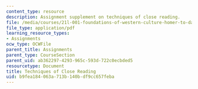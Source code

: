 ```yaml
---
content_type: resource
description: Assignment supplement on techniques of close reading.
file: /media/courses/21l-001-foundations-of-western-culture-homer-to-dante-fall-2008/b9fea184063a713b140bdf9cc657feba_tech_close_read1.pdf
file_type: application/pdf
learning_resource_types:
- Assignments
ocw_type: OCWFile
parent_title: Assignments
parent_type: CourseSection
parent_uid: ab362297-4293-965c-593d-722c0ecbded5
resourcetype: Document
title: Techniques of Close Reading
uid: b9fea184-063a-713b-140b-df9cc657feba
---
```

